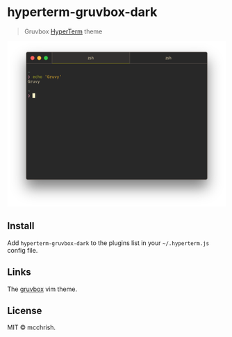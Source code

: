 # hyperterm-gruvbox-dark

> Gruvbox [HyperTerm](https://hyperterm.org) theme

![](screenshot.png)


## Install

Add `hyperterm-gruvbox-dark` to the plugins list in your `~/.hyperterm.js` config file.

## Links

The [gruvbox](https://github.com/morhetz/gruvbox) vim theme.


## License

MIT © mcchrish.
